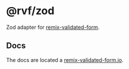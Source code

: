 # @rvf/zod

Zod adapter for [remix-validated-form](https://github.com/airjp73/remix-validated-form).

## Docs

The docs are located a [remix-validated-form.io](https://www.remix-validated-form.io).
